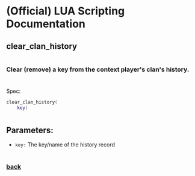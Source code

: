 
# (Official) LUA Scripting Documentation

## clear_clan_history
#
### Clear (remove) a key from the context player's clan's history.
#
Spec:
```lua
clear_clan_history(
	key)
```
#
## Parameters:
- `key:` The key/name of the history record
#
### [back](../history)
